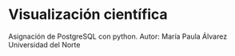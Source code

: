 # Visualización científica

Asignación de PostgreSQL con python.
Autor: María Paula Álvarez
Universidad del Norte

```{tableofcontents}
```
